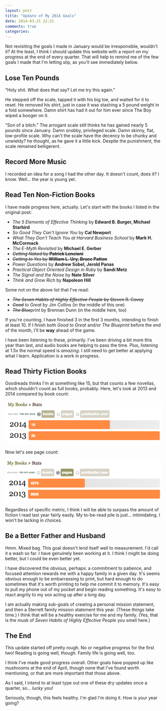 ```yaml
---
layout: post
title: "Update of My 2014 Goals"
date: 2014-03-21 22:21
comments: true
categories: 
---
```


Not revisiting the goals I made in January would be irresponsible, wouldn't it? At the least, I think I should update this website with a report on my progress at the end of every quarter. That will help to remind me of the few goals I made that I'm letting slip, as you'll see immediately below.

## Lose Ten Pounds

"Holy shit. _What_ does that say? Let me try this again."

He stepped off the scale, tapped it with his big toe, and waited for it to reset. He removed his shirt, just in case it was stashing a 5 pound weight in a fold somewhere. Damn shirt has had it out for him ever since The Boy wiped a booger on it.

"Son of a bitch." The arrogant scale still thinks he has gained nearly 5 pounds since January. Damn snobby, privileged scale. Damn skinny, flat, low-profile scale. Why can't the scale have the decency to be chunky and unwieldy? he thought, as he gave it a little kick. Despite the punishment, the scale remained belligerent.

## Record More Music

I recorded an idea for a song I had the other day. It doesn't count, does it? I know. Well... the year is young yet.

## Read Ten Non-Fiction Books

I have made progress here, actually. Let's start with the books I listed in the original post:

+ _The 5 Elements of Effective Thinking_ by **Edward B. Burger, Michael Starbird**
+ _So Good They Can't Ignore You_ by **Cal Newport**
+ _What They Don't Teach You at Harvard Business School_ by **Mark H. McCormack**
+ _The E-Myth Revisited_ by **Michael E. Gerber**
+ ~~_Getting Naked_ by **Patrick Lencioni**~~
+ ~~_Getting to Yes_ by **William L. Ury, Bruce Patton**~~
+ _Power Questions_ by **Andrew Sobel, Jerold Panas**
+ _Practical Object Oriented Design in Ruby_ by **Sandi Metz**
+ _The Signal and the Noise_ by **Nate Silver**
+ _Think and Grow Rich_ by **Napoleon Hill**

Some not on the above list that I've read:

+ ~~_The Seven Habits of Highly Effective People_ by Steven R. Covey~~
+ _~~Good~~ to Great_ by Jim Collins (in the middle of this one)
+ _~~The Blue~~print_ by Brennan Dunn (in the middle here, too)

If you're counting, I have finished 3 in the first 3 months, intending to finish at least 10. If I finish both _Good to Great_ and/or _The Blueprint_ before the end of the month, I'll be **way** ahead of the game.

I have been listening to these, primarily. I've been driving a bit more this year than last, and audio books are helping to pass the time. Plus, listening at 1.5x the normal speed is _amazing_. I still need to get better at applying what I learn. Application is a work in progress.

## Read Thirty Fiction Books

Goodreads thinks I'm at something like 15, but that counts a few novellas, which shouldn't count as full books, probably. Here, let's look at 2013 and 2014 compared by book count:

![Book comparison](/images/books-2013v2014-books.png)

Now let's see page count:

![Page count comparison](/images/books-2013v2014-pages.png)

Regardless of specific metric, I think I will be able to surpass the amount of fiction I read last year fairly easily. My to-be-read pile is just... intimidating. I won't be lacking in choices.

## Be a Better Father and Husband

Hmm. Mixed bag. This goal doesn't lend itself well to measurement. I'd call it a wash so far. I have genuinely been working at it. I think I might be doing better, but I could be even better yet.

I have discovered the obvious, perhaps: a commitment to patience, and focused attention rewards me with a happy family in a given day. It's seems obvious enough to be embarrassing to print, but hard enough to do sometimes that it's worth printing to help me commit it to memory. It's easy to pull my phone out of my pocket and begin reading something. It's easy to react angrily to my son acting up after a long day.

I am actually making sub-goals of creating a personal mission statement, and then a Sterrett family mission statement this year. (These things take time.) I think that will be a healthy exercise for me and my family. (Yes, that is the musk of _Seven Habits of Highly Effective People_ you smell here.)

## The End

This update started off pretty rough. No or negative progress for the first two! Reading is going well, though. Family life is going well, too.

I think I've made good progress overall. Other goals have popped up like mushrooms at the end of April, though none that I've found worth mentioning, or that are more important that those above.

As I said, I intend to at least type out one of these dry updates once a quarter, so... _lucky you_!

Seriously, though, this feels healthy. I'm glad I'm doing it. How is your year going?
